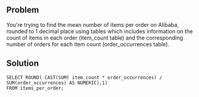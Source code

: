 ## Problem

You're trying to find the mean number of items per order on Alibaba, rounded to 1 decimal place using tables which includes information on the count of items in each order (item_count table) and the corresponding number of orders for each item count (order_occurrences table).

## Solution

    SELECT ROUND( CAST(SUM( item_count * order_occurrences) / SUM(order_occurrences) AS NUMERIC),1)
    FROM items_per_order;

